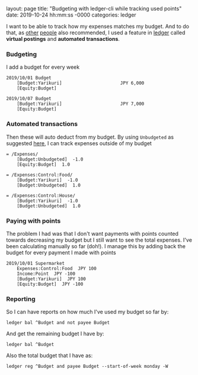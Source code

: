 layout: page
title: "Budgeting with ledger-cli while tracking used points"
date: 2019-10-24 hh:mm:ss -0000
categories: ledger

I want to be able to track how my expenses matches my budget. And to do that, as [other](https://sachachua.com/blog/2014/11/keeping-financial-score-ledger/) [people](https://emacs.cafe/ledger/emacs/ynab/budgeting/2018/06/12/elbank-ynab.html) also recommended, I used a feature in [ledger](https://www.ledger-cli.org/) called **virtual postings** and **automated transactions**.

### Budgeting

I add a budget for every week

```
2019/10/01 Budget
    [Budget:Yarikuri]                      JPY 6,000
    [Equity:Budget]

2019/10/07 Budget
    [Budget:Yarikuri]                      JPY 7,000
    [Equity:Budget]
```

### Automated transactions

Then these will auto deduct from my budget. By using `Unbudgeted` as suggested [here](https://emacs.cafe/ledger/emacs/ynab/budgeting/2018/06/12/elbank-ynab.html), I can track expenses outside of my budget

```
= /Expenses/
    [Budget:Unbudgeted]  -1.0
    [Equity:Budget]  1.0

= /Expenses:Control:Food/
    [Budget:Yarikuri]  -1.0
    [Budget:Unbudgeted]  1.0

= /Expenses:Control:House/
    [Budget:Yarikuri]  -1.0
    [Budget:Unbudgeted]  1.0
```

### Paying with points

The problem I had was that I don't want payments with points counted towards decreasing my budget but I still want to see the total expenses. I've been calculating manually so far (doh!). I manage this by adding back the budget for every payment I made with points

```
2019/10/01 Supermarket
    Expenses:Control:Food  JPY 100
    Income:Point  JPY -100
    [Budget:Yarikuri]  JPY 100
    [Equity:Budget]  JPY -100
```

### Reporting

So I can have reports on how much I've used my budget so far by:

```
ledger bal ^Budget and not payee Budget
```

And get the remaining budget I have by:

```
ledger bal ^Budget
```

Also the total budget that I have as:

```
ledger reg ^Budget and payee Budget --start-of-week monday -W
```